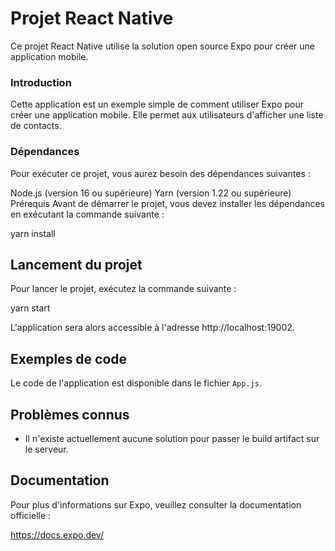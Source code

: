 # Projet React Native

Ce projet React Native utilise la solution open source Expo pour créer une application mobile.

### Introduction
Cette application est un exemple simple de comment utiliser Expo pour créer une application mobile. Elle permet aux utilisateurs d'afficher une liste de contacts.

### Dépendances
Pour exécuter ce projet, vous aurez besoin des dépendances suivantes :

Node.js (version 16 ou supérieure)
Yarn (version 1.22 ou supérieure)
Prérequis
Avant de démarrer le projet, vous devez installer les dépendances en exécutant la commande suivante :

yarn install


## Lancement du projet

Pour lancer le projet, exécutez la commande suivante :

yarn start


L'application sera alors accessible à l'adresse http://localhost:19002.

## Exemples de code

Le code de l'application est disponible dans le fichier `App.js`.

## Problèmes connus

* Il n'existe actuellement aucune solution pour passer le build artifact sur le serveur.

## Documentation

Pour plus d'informations sur Expo, veuillez consulter la documentation officielle :

https://docs.expo.dev/